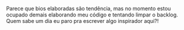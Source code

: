 Parece que bios elaboradas são tendência, mas no momento estou ocupado demais elaborando meu código e tentando limpar o backlog. Quem sabe um dia eu paro pra escrever algo inspirador aqui?!
